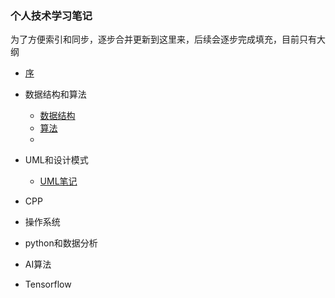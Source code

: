 
### 个人技术学习笔记
为了方便索引和同步，逐步合并更新到这里来，后续会逐步完成填充，目前只有大纲

* [序](README.md)
* 数据结构和算法
    * [数据结构](datastructure_and_algorithm/data_sturcture.md)
    * [算法](datastructure_and_algorithm/algorithm.md)
    * 
* UML和设计模式

    * [UML笔记](UML_and_design_pattern/UML.md)

* CPP

* 操作系统

* python和数据分析

* AI算法

* Tensorflow


